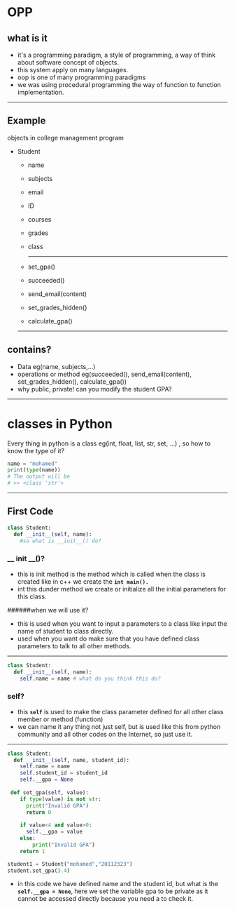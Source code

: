 # OPP

## what is it

- it's a programming paradigm, a style of programming, a way of think about software concept of objects.
- this system apply on many languages.
- oop is one of many programming paradigms 
- we was using procedural programming the way of function to function implementation.

------------

## Example

objects in college management program

- Student

  - name

  - subjects

  - email

  - ID

  - courses

  - grades

  - class

    ---

  - set_gpa()

  - succeeded()

  - send_email(content)

  - set_grades_hidden()

  - calculate_gpa()

  ----

## contains?

- Data eg(name, subjects,...)
- operations or method eg(succeeded(), send_email(content), set_grades_hidden(), calculate_gpa())
- why public, private! can you modify the student GPA?


---

# classes in Python

Every thing in python is a class eg(int, float, list, str, set, ...) , so how to know the type of it?

```python
name = "mohamed"
print(type(name))
# The output will be
# >> <class 'str'>
```

----

## First Code

```python
class Student:
  def __init__(self, name):
	#so what is __init__() do?
```

### __ init __()? 

- this is init method is the method which is called when the class is created like in c++ we create the **`int main().`**
- int this dunder method we create or initialize all the initial parameters for this class.

######when we will use it?

- this is used when you want to input a parameters to a class like input the name of student to class directly.
- used when you want do make sure that you have defined class parameters to talk to all other methods.

----

```python
class Student:
  def __init__(self, name):
    self.name = name # what do you think this do?
```

### self?

- this  **`self`**  is used to make the class parameter defined for all other class member or method (function)
- we can name it any thing not just self, but is used like this from python community and all other codes on the Internet, so just use it.

----

```python
class Student:
  def __init__(self, name, student_id):
    self.name = name
    self.student_id = student_id
    self.__gpa = None
    
 def set_gpa(self, value):
  	if type(value) is not str:
      print("Invalid GPA")
      return 0
    
    if value<4 and value>0:
      self.__gpa = value
    else:
        print("Invalid GPA")
    return 1

student1 = Student("mohamed","20112323")
student.set_gpa(3.4)
```

- in this code we have defined name and the student id, but what is the **`self.__gpa = None`**, here we set the variable gpa to be private as it cannot be accessed directly  because you need a to check it.
